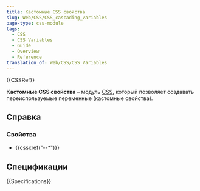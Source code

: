```yaml
---
title: Кастомные CSS свойства
slug: Web/CSS/CSS_cascading_variables
page-type: css-module
tags:
  - CSS
  - CSS Variables
  - Guide
  - Overview
  - Reference
translation_of: Web/CSS/CSS_Variables
---
```


{{CSSRef}}

**Кастомные CSS свойства** – модуль [CSS](/ru/docs/Web/CSS), который позволяет создавать переиспользуемые переменные (кастомные свойства).

## Справка

### Свойства

- {{cssxref("--*")}}

## Спецификации

{{Specifications}}
